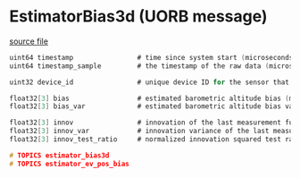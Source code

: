 # EstimatorBias3d (UORB message)



[source file](https://github.com/PX4/PX4-Autopilot/blob/release/1.14/msg/EstimatorBias3d.msg)

```c
uint64 timestamp                # time since system start (microseconds)
uint64 timestamp_sample         # the timestamp of the raw data (microseconds)

uint32 device_id                # unique device ID for the sensor that does not change between power cycles

float32[3] bias                 # estimated barometric altitude bias (m)
float32[3] bias_var             # estimated barometric altitude bias variance (m^2)

float32[3] innov                # innovation of the last measurement fusion (m)
float32[3] innov_var            # innovation variance of the last measurement fusion (m^2)
float32[3] innov_test_ratio     # normalized innovation squared test ratio

# TOPICS estimator_bias3d
# TOPICS estimator_ev_pos_bias

```

